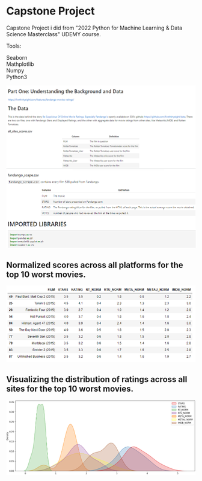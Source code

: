 
# Capstone Project

Capstone Project i did from "2022 Python for Machine Learning & Data Science Masterclass" UDEMY course.

Tools:

Seaborn\
Mathplotlib\
Numpy\
Python3

![](1.png)
![](2.png)

## Normalized scores across all platforms for the top 10 worst movies.
![](3.png)
## Visualizing the distribution of ratings across all sites for the top 10 worst movies.
![](4.png)
